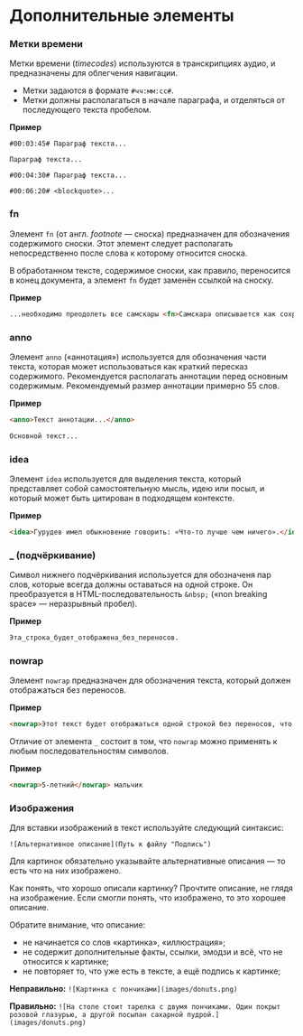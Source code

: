 # Дополнительные элементы

### **Метки времени**

Метки времени (_timecodes_) используются в транскрипциях аудио, и предназначены для облегчения навигации.

* Метки задаются в формате `#чч:мм:сс#`.
* Метки должны располагаться в начале параграфа, и отделяться от последующего текста пробелом.

**Пример**

```
#00:03:45# Параграф текста...

Параграф текста...

#00:04:30# Параграф текста...

#00:06:20# <blockquote>...
```

### **fn**

Элемент `fn` (от англ. _footnote_ — сноска) предназначен для обозначения содержимого сноски. Этот элемент следует располагать непосредственно после слова к которому относится сноска.

В обработанном тексте, содержимое сноски, как правило, переносится в конец документа, а элемент `fn` будет заменён ссылкой на сноску.

**Пример**

```html
...необходимо преодолеть все самскары <fn>Самскара описывается как сохранившиеся в памяти впечатления, ментальные образы или воспоминания о действиях, совершенных в предыдущей форме существования.</fn>, что держат наш ум в футляре предубеждений и недоверия.
```

### **anno**

Элемент `anno` («аннотация») используется для обозначения части текста, которая может использоваться как краткий пересказ содержимого. Рекомендуется располагать аннотации перед основным содержимым. Рекомендуемый размер аннотации примерно 55 слов.

**Пример**

```html
<anno>Текст аннотации...</anno>

Основной текст...
```

### **idea**

Элемент `idea` используется для выделения текста, который представляет собой самостоятельную мысль, идею или посыл, и который может быть цитирован в подходящем контексте.

**Пример**

```html
<idea>Гурудев имел обыкновение говорить: «Что-то лучше чем ничего».</idea>
```

### **\_ (подчёркивание)**

Символ нижнего подчёркивания используется для обозначеня пар слов, которые всегда должны оставаться на одной строке. Он преобразуется в HTML-последовательность `&nbsp;` («non breaking space» — неразрывный пробел).

**Пример**

```html
Эта_строка_будет_отображена_без_переносов.
```

### **nowrap**

Элемент `nowrap` предназначен для обозначения текста, который должен отображаться без переносов.

**Пример**

```html
<nowrap>Этот текст будет отображаться одной строкой без переносов, что может привести к появлению горизонтальной полосы прокрутки.</nowrap>
```

Отличие от элемента `_` состоит в том, что `nowrap` можно применять к любым последовательностям символов.

**Пример**

```html
<nowrap>5-летний</nowrap> мальчик
```

### Изображения

Для вставки изображений в текст используйте следующий синтаксис:

```
![Альтернативное описание](Путь к файлу "Подпись")
```

Для картинок обязательно указывайте альтернативные описания — то есть что на них изображено.

Как понять, что хорошо описали картинку? Прочтите описание, не глядя на изображение. Если смогли понять, что изображено, то это хорошее описание.

Обратите внимание, что описание:

* не начинается со слов «картинка», «иллюстрация»;
* не содержит дополнительные факты, ссылки, эмодзи и всё, что не относится к картинке;
* не повторяет то, что уже есть в тексте, а ещё подпись к картинке;

**Неправильно:** `![Картинка с пончиками](images/donuts.png)`

**Правильно:** `![На столе стоит тарелка с двумя пончиками. Один покрыт розовой глазурью, а другой посыпан сахарной пудрой.](images/donuts.png)`
